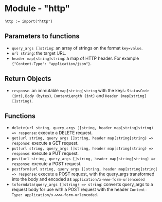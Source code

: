 # Module - "http"

```golang
http := import("http")
```

## Parameters to functions

- `query_args []string`: an array of strings on the format `key=value`.
- `url string`: the target URL.
- `header map[string]string`: a map of HTTP header. For example `{"Content-Type": "application/json"}`.

## Return Objects

- `response`: an immutable `map[string]string` with the keys: `StatusCode (int)`, `Body (bytes)`, `ContentLength (int)` and `Header (map[string][]string)`.

## Functions

- `delete(url string, query_args []string, header map[string]string) => response`: execute a DELETE request.
- `get(url string, query_args []string, header map[string]string) => response`: execute a GET request.
- `put(url string, query_args []string, header map[string]string) => response`: execute a PUT request.
- `post(url string, query_args []string, header map[string]string) => response`: execute a POST request.
- `postform(url string, query_args []string, header map[string]string) => response`: execute a POST request, with the query_args transformed into the body and encoded as `application/x-www-form-urlencoded`
- `toformdata(query_args []string) => string`: converts query_args to a request body for use with a POST request with the header `Content-Type: application/x-www-form-urlencoded`.


